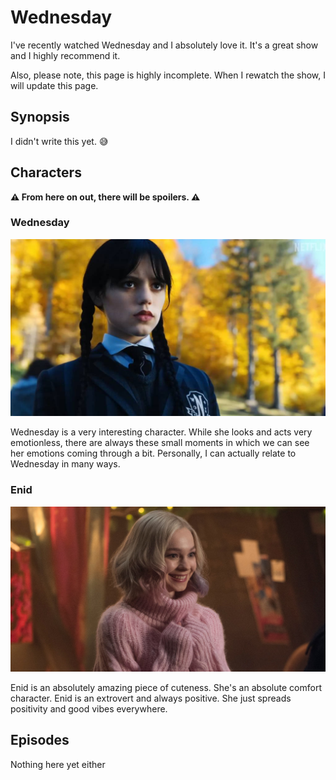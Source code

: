 # Wednesday

I've recently watched Wednesday and I absolutely love it. It's a great show and I highly recommend it.

Also, please note, this page is highly incomplete. When I rewatch the show, I will update this page.

## Synopsis

I didn't write this yet. 😅

## Characters

**⚠️ From here on out, there will be spoilers. ⚠️**

### Wednesday

![Wednesday](./img/wednesday.jpeg)

Wednesday is a very interesting character. While she looks and acts very emotionless, there are always these small moments in which we can see her emotions coming through a bit.
Personally, I can actually relate to Wednesday in many ways.

### Enid

![Enid](./img/enid.jpg)

Enid is an absolutely amazing piece of cuteness. She's an absolute comfort character. Enid is an extrovert and always positive. She just spreads positivity and good vibes everywhere.

## Episodes

Nothing here yet either
